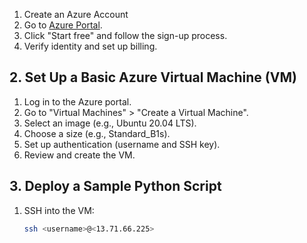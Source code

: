 1. Create an Azure Account
  1. Go to [Azure Portal](https://azure.microsoft.com).
  2. Click "Start free" and follow the sign-up process.
  3. Verify identity and set up billing.

## 2. Set Up a Basic Azure Virtual Machine (VM)
1. Log in to the Azure portal.
2. Go to "Virtual Machines" > "Create a Virtual Machine".
3. Select an image (e.g., Ubuntu 20.04 LTS).
4. Choose a size (e.g., Standard_B1s).
5. Set up authentication (username and SSH key).
6. Review and create the VM.

## 3. Deploy a Sample Python Script
1. SSH into the VM:
   ```sh
   ssh <username>@<13.71.66.225>